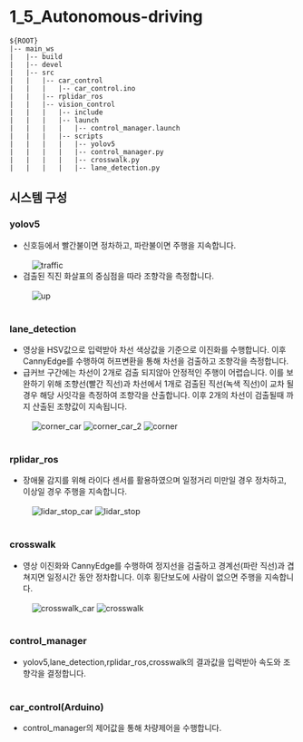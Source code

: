 # 1_5_Autonomous-driving
```  
${ROOT}  
|-- main_ws
|   |-- build
|   |-- devel
|   |-- src
|   |   |-- car_control
|   |   |   |-- car_control.ino
|   |   |-- rplidar_ros
|   |   |-- vision_control
|   |   |   |-- include
|   |   |   |-- launch
|   |   |   |   |-- control_manager.launch
|   |   |   |-- scripts
|   |   |   |   |-- yolov5
|   |   |   |   |-- control_manager.py
|   |   |   |   |-- crosswalk.py
|   |   |   |   |-- lane_detection.py
```  

## **시스템 구성**
### yolov5<br/>
  * 신호등에서 빨간불이면 정차하고, 파란불이면 주행을 지속합니다.<br/><br/>
  &nbsp;&nbsp;&nbsp;&nbsp;![traffic](https://github.com/user-attachments/assets/3325e0f3-8c5d-4c82-a0a7-7be784703e73)<br/>
  * 검출된 직진 화살표의 중심점을 따라 조향각을 측정합니다.<br/><br/>
  &nbsp;&nbsp;&nbsp;&nbsp;![up](https://github.com/user-attachments/assets/31a45dc7-18eb-40d6-99ba-eb056b66a686)
  <br/><br/>

  ### lane_detection<br/>
  * 영상을 HSV값으로 입력받아 차선 색상값을 기준으로 이진화를 수행합니다. 이후 CannyEdge를 수행하여 허프변환을 통해 차선을 검출하고 조향각을 측정합니다.<br/>
  * 급커브 구간에는 차선이 2개로 검출 되지않아 안정적인 주행이 어렵습니다. 이를 보완하기 위해 조향선(빨간 직선)과 차선에서 1개로 검출된 직선(녹색 직선)이 교차 될 경우 해당 사잇각을 측정하여 조향각을 산출합니다. 이후 2개의 차선이 검출될때 까지 산출된 조향값이 지속됩니다.<br/><br/>
  &nbsp;&nbsp;&nbsp;&nbsp;![corner_car](https://github.com/user-attachments/assets/e47474e8-4d9f-457a-be03-36fc9e5626a0)
  ![corner_car_2](https://github.com/user-attachments/assets/db806a82-9a8e-496d-b097-b1e1c86c8aa5)
  ![corner](https://github.com/user-attachments/assets/b60fbfa3-19ae-44d1-b356-1e43c62b72bb)
  <br/><br/>
  
  ### rplidar_ros<br/>
  * 장애물 감지를 위해 라이다 센서를 활용하였으며 일정거리 미만일 경우 정차하고, 이상일 경우 주행을 지속합니다.<br/><br/>
  &nbsp;&nbsp;&nbsp;&nbsp;![lidar_stop_car](https://github.com/user-attachments/assets/8afdf4c6-7ab2-4ce3-9058-aea1ad58eadf)
  ![lidar_stop](https://github.com/user-attachments/assets/8510b564-6831-4b4b-8025-5e3552905c56)
  <br/><br/>

  ### crosswalk<br/>
  * 영상 이진화와 CannyEdge를 수행하여 정지선을 검출하고 경계선(파란 직선)과 겹쳐지면 일정시간 동안 정차합니다. 이후 횡단보도에 사람이 없으면 주행을 지속합니다.<br/><br/>
  &nbsp;&nbsp;&nbsp;&nbsp;![crosswalk_car](https://github.com/user-attachments/assets/934a6ca3-5cdd-45b0-a8b3-636f9b35682c)
  ![crosswalk](https://github.com/user-attachments/assets/351b5768-9822-40c2-b23f-ddae6693ef13)
  <br/><br/>

  ### control_manager<br/>
  * yolov5,lane_detection,rplidar_ros,crosswalk의 결과값을 입력받아 속도와 조향각을 결정합니다.<br/><br/>  
  ### car_control(Arduino)<br/>
  * control_manager의 제어값을 통해 차량제어을 수행합니다.
